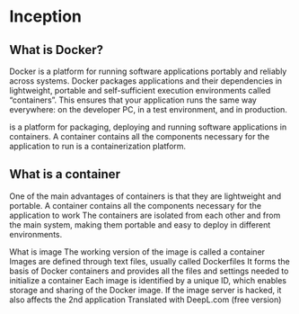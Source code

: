 # Inception


## What is Docker?

Docker is a platform for running software applications portably and reliably across systems. Docker packages applications and their dependencies in lightweight, portable and self-sufficient execution environments called “containers”. This ensures that your application runs the same way everywhere: on the developer PC, in a test environment, and in production.

is a platform for packaging, deploying and running software applications in containers.
A container contains all the components necessary for the application to run
is a containerization platform.




## What is a container
One of the main advantages of containers is that they are lightweight and portable. 
A container contains all the components necessary for the application to work
The containers are isolated from each other and from the main system, making them portable and easy to deploy in different environments.



What is image 
The working version of the image is called a container 
Images are defined through text files, usually called Dockerfiles 
It forms the basis of Docker containers and provides all the files and settings needed to initialize a container
Each image is identified by a unique ID, which enables storage and sharing of the Docker image.
If the image server is hacked, it also affects the 2nd application
Translated with DeepL.com (free version)
